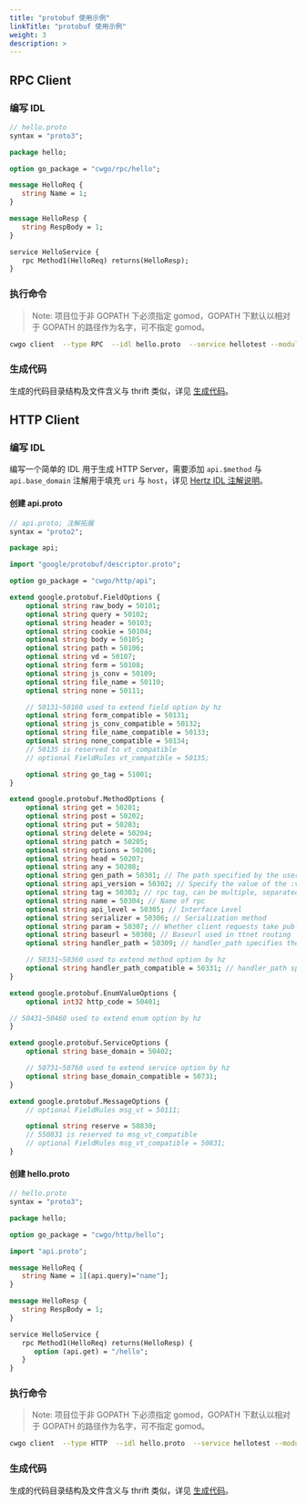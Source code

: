 ```yaml
---
title: "protobuf 使用示例"
linkTitle: "protobuf 使用示例"
weight: 3
description: >
---
```


## RPC Client

### 编写 IDL

```protobuf
// hello.proto
syntax = "proto3";

package hello;

option go_package = "cwgo/rpc/hello";

message HelloReq {
   string Name = 1;
}

message HelloResp {
   string RespBody = 1;
}

service HelloService {
   rpc Method1(HelloReq) returns(HelloResp);
}
```

### 执行命令

> Note: 项目位于非 GOPATH 下必须指定 gomod，GOPATH 下默认以相对于 GOPATH 的路径作为名字，可不指定 gomod。

```sh
cwgo client  --type RPC  --idl hello.proto  --service hellotest --module {{your_module_name}} -I .
```

### 生成代码

生成的代码目录结构及文件含义与 thrift 类似，详见 [生成代码](/zh/docs/cwgo/tutorials/client/example_thrift/#生成代码)。

## HTTP Client

### 编写 IDL

编写一个简单的 IDL 用于生成 HTTP Server，需要添加 `api.$method` 与 `api.base_domain` 注解用于填充 `uri` 与 `host`，详见 [Hertz IDL 注解说明](/zh/docs/hertz/tutorials/toolkit/annotation/)。

#### 创建 api.proto

```protobuf
// api.proto; 注解拓展
syntax = "proto2";

package api;

import "google/protobuf/descriptor.proto";

option go_package = "cwgo/http/api";

extend google.protobuf.FieldOptions {
    optional string raw_body = 50101;
    optional string query = 50102;
    optional string header = 50103;
    optional string cookie = 50104;
    optional string body = 50105;
    optional string path = 50106;
    optional string vd = 50107;
    optional string form = 50108;
    optional string js_conv = 50109;
    optional string file_name = 50110;
    optional string none = 50111;

    // 50131~50160 used to extend field option by hz
    optional string form_compatible = 50131;
    optional string js_conv_compatible = 50132;
    optional string file_name_compatible = 50133;
    optional string none_compatible = 50134;
    // 50135 is reserved to vt_compatible
    // optional FieldRules vt_compatible = 50135;

    optional string go_tag = 51001;
}

extend google.protobuf.MethodOptions {
    optional string get = 50201;
    optional string post = 50202;
    optional string put = 50203;
    optional string delete = 50204;
    optional string patch = 50205;
    optional string options = 50206;
    optional string head = 50207;
    optional string any = 50208;
    optional string gen_path = 50301; // The path specified by the user when the client code is generated, with a higher priority than api_version
    optional string api_version = 50302; // Specify the value of the :version variable in path when the client code is generated
    optional string tag = 50303; // rpc tag, can be multiple, separated by commas
    optional string name = 50304; // Name of rpc
    optional string api_level = 50305; // Interface Level
    optional string serializer = 50306; // Serialization method
    optional string param = 50307; // Whether client requests take public parameters
    optional string baseurl = 50308; // Baseurl used in ttnet routing
    optional string handler_path = 50309; // handler_path specifies the path to generate the method

    // 50331~50360 used to extend method option by hz
    optional string handler_path_compatible = 50331; // handler_path specifies the path to generate the method
}

extend google.protobuf.EnumValueOptions {
    optional int32 http_code = 50401;

// 50431~50460 used to extend enum option by hz
}

extend google.protobuf.ServiceOptions {
    optional string base_domain = 50402;

    // 50731~50760 used to extend service option by hz
    optional string base_domain_compatible = 50731;
}

extend google.protobuf.MessageOptions {
    // optional FieldRules msg_vt = 50111;

    optional string reserve = 50830;
    // 550831 is reserved to msg_vt_compatible
    // optional FieldRules msg_vt_compatible = 50831;
}
```

#### 创建 hello.proto

```protobuf
// hello.proto
syntax = "proto3";

package hello;

option go_package = "cwgo/http/hello";

import "api.proto";

message HelloReq {
   string Name = 1[(api.query)="name"];
}

message HelloResp {
   string RespBody = 1;
}

service HelloService {
   rpc Method1(HelloReq) returns(HelloResp) {
      option (api.get) = "/hello";
   }
}
```

### 执行命令

> Note: 项目位于非 GOPATH 下必须指定 gomod，GOPATH 下默认以相对于 GOPATH 的路径作为名字，可不指定 gomod。

```sh
cwgo client  --type HTTP  --idl hello.proto  --service hellotest --module {{your_module_name}}
```

### 生成代码

生成的代码目录结构及文件含义与 thrift 类似，详见 [生成代码](/zh/docs/cwgo/tutorials/client/example_thrift/#生成代码-1)。
